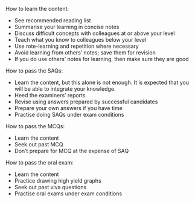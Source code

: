 How to learn the content:
- See recommended reading list
- Summarise your learning in concise notes
- Discuss difficult concepts with colleagues at or above your level
- Teach what you know to colleagues below your level
- Use rote-learning and repetition where necessary
- Avoid learning from others’ notes; save them for revision
- If you do use others’ notes for learning, then make sure they are good
 
How to pass the SAQs:
- Learn the content, but this alone is not enough. It is expected that you will be able to integrate your knowledge.
- Heed the examiners’ reports
- Revise using answers prepared by successful candidates
- Prepare your own answers if you have time
- Practise doing SAQs under exam conditions
 
How to pass the MCQs:
- Learn the content
- Seek out past MCQ
- Don’t prepare for MCQ at the expense of SAQ
 
How to pass the oral exam:
- Learn the content
- Practice drawing high yield graphs
- Seek out past viva questions
- Practise oral exams under exam conditions
